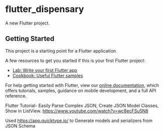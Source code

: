 # flutter_dispensary

A new Flutter project.

## Getting Started

This project is a starting point for a Flutter application.

A few resources to get you started if this is your first Flutter project:

- [Lab: Write your first Flutter app](https://flutter.dev/docs/get-started/codelab)
- [Cookbook: Useful Flutter samples](https://flutter.dev/docs/cookbook)

For help getting started with Flutter, view our
[online documentation](https://flutter.dev/docs), which offers tutorials,
samples, guidance on mobile development, and a full API reference.

Flutter Tutorial- Easily Parse Complex JSON, Create JSON Model Classes, Show in ListView.
https://www.youtube.com/watch?v=wc8ecFSu5N8

Used https://app.quicktype.io/ to Generate models and serializers from JSON Schema
